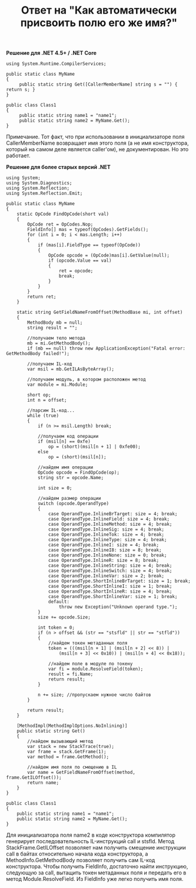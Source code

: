 ﻿---
title: "Ответ на \"Как автоматически присвоить полю его же имя?\""
se.owner.user_id: 240512
se.owner.display_name: "MSDN.WhiteKnight"
se.owner.link: "https://ru.stackoverflow.com/users/240512/msdn-whiteknight"
se.answer_id: 953109
se.question_id: 949643
se.post_type: answer
se.score: 0
se.is_accepted: True
---
<p><strong>Решение для .NET 4.5+ / .NET Core</strong></p>

<pre><code>using System.Runtime.CompilerServices;

public static class MyName
{
     public static string Get([CallerMemberName] string s = "") { return s; }
}

public class Class1
{     
     public static string name1 = "name1";            
     public static string name2 = MyName.Get();            
}
</code></pre>

<p>Примечание. Тот факт, что при использовании в инициализаторе поля CallerMemberName возвращает имя этого поля (а не имя конструктора, который на самом деле является caller'ом), не документирован. Но это работает.</p>

<p><strong>Решение для более старых версий .NET</strong></p>

<pre><code>using System;
using System.Diagnostics;
using System.Reflection;
using System.Reflection.Emit;

public static class MyName
{
    static OpCode FindOpCode(short val)
    {
        OpCode ret = OpCodes.Nop;
        FieldInfo[] mas = typeof(OpCodes).GetFields();
        for (int i = 0; i &lt; mas.Length; i++)
        {
            if (mas[i].FieldType == typeof(OpCode))
            {
                OpCode opcode = (OpCode)mas[i].GetValue(null);
                if (opcode.Value == val)
                {
                    ret = opcode;
                    break;
                }
            }
        }
        return ret;
    }

    static string GetFieldNameFromOffset(MethodBase mi, int offset)
    {
        MethodBody mb = null;
        string result = "";

        //получаем тело метода                
        mb = mi.GetMethodBody();
        if (mb == null) throw new ApplicationException("Fatal error: GetMethodBody failed!");

        //получаем IL-код
        var msil = mb.GetILAsByteArray();

        //получаем модуль, в котором расположен метод
        var module = mi.Module;

        short op;
        int n = offset;

        //парсим IL-код...
        while (true)
        {
            if (n &gt;= msil.Length) break;

            //получаем код операции
            if (msil[n] == 0xfe)
                op = (short)(msil[n + 1] | 0xfe00);
            else
                op = (short)(msil[n]);

            //найдем имя операции
            OpCode opcode = FindOpCode(op);
            string str = opcode.Name;

            int size = 0;

            //найдем размер операции
            switch (opcode.OperandType)
            {
                case OperandType.InlineBrTarget: size = 4; break;
                case OperandType.InlineField: size = 4; break;
                case OperandType.InlineMethod: size = 4; break;
                case OperandType.InlineSig: size = 4; break;
                case OperandType.InlineTok: size = 4; break;
                case OperandType.InlineType: size = 4; break;
                case OperandType.InlineI: size = 4; break;
                case OperandType.InlineI8: size = 8; break;
                case OperandType.InlineNone: size = 0; break;
                case OperandType.InlineR: size = 8; break;
                case OperandType.InlineString: size = 4; break;
                case OperandType.InlineSwitch: size = 4; break;
                case OperandType.InlineVar: size = 2; break;
                case OperandType.ShortInlineBrTarget: size = 1; break;
                case OperandType.ShortInlineI: size = 1; break;
                case OperandType.ShortInlineR: size = 4; break;
                case OperandType.ShortInlineVar: size = 1; break;
                default:
                    throw new Exception("Unknown operand type.");
            }
            size += opcode.Size;

            int token = 0;
            if (n &gt; offset &amp;&amp; (str == "stsfld" || str == "stfld"))
            {
                //найдем токен метаданных поля
                token = (((msil[n + 1] | (msil[n + 2] &lt;&lt; 8)) |
                    (msil[n + 3] &lt;&lt; 0x10)) | (msil[n + 4] &lt;&lt; 0x18));

                //найдем поле в модуле по токену
                var fi = module.ResolveField(token);
                result = fi.Name;
                return result;
            }

            n += size; //пропускаем нужное число байтов
        }

        return result;
    }

    [MethodImpl(MethodImplOptions.NoInlining)]
    public static string Get()
    {               
        //найдем вызывающий метод
        var stack = new StackTrace(true);                
        var frame = stack.GetFrame(1);  
        var method = frame.GetMethod();

        //найдем имя поля по смещению в IL
        var name = GetFieldNameFromOffset(method, frame.GetILOffset());
        return name;
    }
}

public class Class1
{     
    public static string name1 = "name1";            
    public static string name2 = MyName.Get();            
}
</code></pre>

<p>Для инициализатора поля name2 в коде конструктора компилятор генерирует последовательность IL-инструкций call и stsfld. Метод StackFrame.GetILOffset позволяет нам получить смещение инструкции call в байтах относительно начала кода конструктора, а MethodInfo.GetMethodBody позволяет получить сам IL-код конструктора. Чтобы получить FieldInfo, достаточно найти инструкцию, следующую за call, вытащить токен метаданных поля и передать его в метод Module.ResolveField. Из FieldInfo уже легко получить имя поля.</p>
